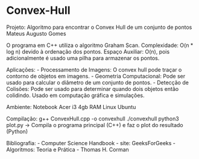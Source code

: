 # Convex-Hull
Projeto: Algoritmo para encontrar o Convex Hull de um conjunto de pontos
Mateus Augusto Gomes

O programa em C++ utiliza o algoritmo Graham Scan.
Complexidade: O(n * log n) devido à ordenação dos pontos.
Espaço Auxiliar: O(n), pois adicionalmente é usado uma pilha para armazenar os pontos.

Aplicações:
    - Processamento de Imagens: O convex hull pode traçar o contorno de objetos em imagens. 
    - Geometria Computacional: Pode ser usado para calcular o diâmetro de um conjunto de pontos.
    - Detecção de Colisões: Pode ser usado para determinar quando dois objetos então colidindo. 
      Usado em computação gráfica e simulações.

Ambiente: Notebook Acer i3 4gb RAM
          Linux Ubuntu
        
Compilação:
    g++ ConvexHull.cpp -o convexhull
    ./convexhull
    python3 plot.py
-> Compila o programa principal (C++) e faz o plot do resultado (Python)

Bibliografia:
    - Computer Science Handbook
    - site: GeeksForGeeks
    - Algoritmos: Teoria e Prática - Thomas H. Corman